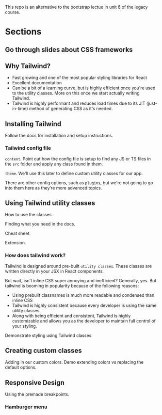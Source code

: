 This repo is an alternative to the bootstrap lectue in unit 6 of the legacy course. 

# Sections

## Go through slides about CSS frameworks

## Why Tailwind?
- Fast growing and one of the most popular styling libraries for React
- Excellent documentation
- Can be a bit of a learning curve, but is highly efficient once you're used to the utility classes. More on this once we start actually writing Tailwind.
- Tailwind is highly performant and reduces load times due to its JIT (just-in-time) method of generating CSS as it's needed.

## Installing Tailwind

Follow the docs for installation and setup instructions. 

### Tailwind config file

`content`. Point out how the config file is setup to find any JS or TS files in the `src` folder and apply any class found in them. 

`theme`. We'll use this later to define custom utility classes for our app. 

There are other config options, such as `plugins`, but we're not going to go into them here as they're more advanced topics. 

## Using Tailwind utility classes

How to use the classes. 

Finding what you need in the docs.

Cheat sheet.

Extension. 

### How does tailwind work? 

Tailwind is designed around pre-built `utility classes`. These classes are written directly in your JSX in React components. 

But wait, isn't inline CSS super annoying and inefficient? Generally, yes. But tailwind is booming in popularity because of the following reasons:
- Using prebuilt classnames is much more readable and condensed than inline CSS
- Tailwind is highly consistent because every developer is using the same utility classes
- Along with being efficient and consistent, Tailwind is highly customizable and allows you as the developer to maintain full control of your styling. 

Demonstrate styling using Tailwind classes. 

## Creating custom classes

Adding in our custom colors. Demo extending colors vs replacing the default options.

## Responsive Design

Using the premade breakpoints. 

### Hamburger menu
